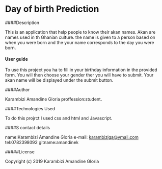 # Day of birth Prediction 

####Description

This is an application that help people to know their akan names. Akan are names used in th Ghanian culture. the name is given to a person based on when you were born and the your name corresponds to the day you were born.
#### User guide
To use this project you ha to fill in your birthday information in the provided form.
 You will then choose your gender ther you will have to submit.
Your akan name will be displayed under the submit button.

####Author

Karambizi Amandine Gloria
proffession:student.

####Technologies Used

To do this projrct I used css and html and Javascript.

####S contact details

name:Karambizi Amandine Gloria
e-mail: karambiziga@ymail.com
tel:0782398092
gitname:amandinek


#####License

Copyright (c) 2019 Karambizi Amandine Gloria
